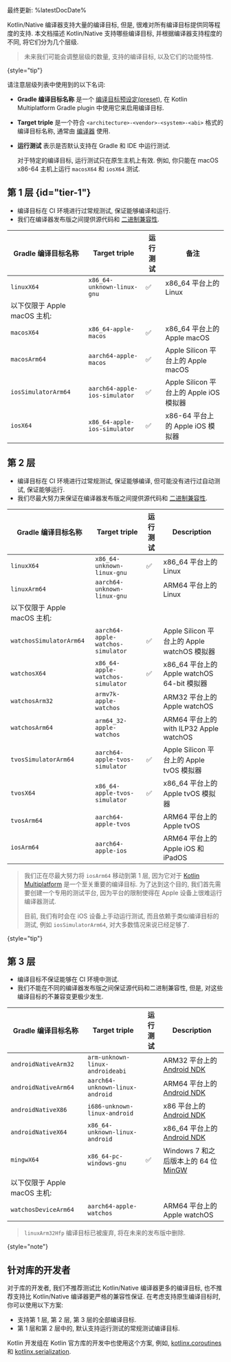 [//]: # (title: Kotlin/Native 支持的目标平台)

最终更新: %latestDocDate%

Kotlin/Native 编译器支持大量的编译目标, 但是, 很难对所有编译目标提供同等程度的支持.
本文档描述 Kotlin/Native 支持哪些编译目标, 并根据编译器支持程度的不同, 将它们分为几个层级.

> 未来我们可能会调整层级的数量, 支持的编译目标, 以及它们的功能特性.
>
{style="tip"}

请注意层级列表中使用到的以下名词:

* **Gradle 编译目标名称** 是一个 [编译目标预设定(preset)](multiplatform-set-up-targets.md),
  在 Kotlin Multiplatform Gradle plugin 中使用它来启用编译目标.
* **Target triple** 是一个符合 `<architecture>-<vendor>-<system>-<abi>` 格式的编译目标名称,
  通常由 [编译器](https://clang.llvm.org/docs/CrossCompilation.html#target-triple) 使用.
* **运行测试** 表示是否默认支持在 Gradle 和 IDE 中运行测试.

  对于特定的编译目标, 运行测试只在原生主机上有效. 例如, 你只能在 macOS x86-64 主机上运行 `macosX64` 和 `iosX64` 测试.

## 第 1 层 {id="tier-1"}

* 编译目标在 CI 环境进行过常规测试, 保证能够编译和运行.
* 我们在编译器发布版之间提供源代码和 [二进制兼容性](https://youtrack.jetbrains.com/issue/KT-42293).

| Gradle 编译目标名称         | Target triple                 | 运行测试 | 备注                               |
|-----------------------|-------------------------------|------|----------------------------------|
| `linuxX64`            | `x86_64-unknown-linux-gnu`    | ✅    | x86_64 平台上的 Linux                |
| 以下仅限于 Apple macOS 主机: |                               |      |                                  |
| `macosX64`            | `x86_64-apple-macos`          | ✅    | x86_64 平台上的 Apple macOS          |
| `macosArm64`          | `aarch64-apple-macos`         | ✅    | Apple Silicon 平台上的 Apple macOS   |
| `iosSimulatorArm64`   | `aarch64-apple-ios-simulator` | ✅    | Apple Silicon 平台上的 Apple iOS 模拟器 |
| `iosX64`              | `x86_64-apple-ios-simulator`  | ✅    | x86-64 平台上的 Apple iOS 模拟器        |

## 第 2 层

* 编译目标在 CI 环境进行过常规测试, 保证能够编译, 但可能没有进行过自动测试, 保证能够运行.
* 我们尽最大努力来保证在编译器发布版之间提供源代码和 [二进制兼容性](https://youtrack.jetbrains.com/issue/KT-42293).

| Gradle 编译目标名称           | Target triple                     | 运行测试 | Description                          |
|-------------------------|-----------------------------------|------|--------------------------------------|
| `linuxX64`              | `x86_64-unknown-linux-gnu`        | ✅    | x86_64 平台上的 Linux                    |
| `linuxArm64`            | `aarch64-unknown-linux-gnu`       |      | ARM64 平台上的 Linux                     |
| 以下仅限于 Apple macOS 主机:   |                                   |      |                                      |
| `watchosSimulatorArm64` | `aarch64-apple-watchos-simulator` | ✅    | Apple Silicon 平台上的 Apple watchOS 模拟器 |
| `watchosX64`            | `x86_64-apple-watchos-simulator`  | ✅    | x86_64 平台上的 Apple watchOS 64-bit 模拟器 |
| `watchosArm32`          | `armv7k-apple-watchos`            |      | ARM32 平台上的 Apple watchOS             |
| `watchosArm64`          | `arm64_32-apple-watchos`          |      | ARM64 平台上的 with ILP32 Apple watchOS  |
| `tvosSimulatorArm64`    | `aarch64-apple-tvos-simulator`    | ✅    | Apple Silicon 平台上的 Apple tvOS 模拟器    |
| `tvosX64`               | `x86_64-apple-tvos-simulator`     | ✅    | x86_64 平台上的 Apple tvOS 模拟器           |
| `tvosArm64`             | `aarch64-apple-tvos`              |      | ARM64 平台上的 Apple tvOS                |
| `iosArm64`              | `aarch64-apple-ios`               |      | ARM64 平台上的 Apple iOS 和 iPadOS        |

> 我们正在尽最大努力将 `iosArm64` 移动到第 1 层, 因为它对于 [Kotlin Multiplatform](multiplatform-get-started.md) 是一个至关重要的编译目标.
> 为了达到这个目的, 我们首先需要创建一个专用的测试平台, 因为平台的限制使得在 Apple 设备上很难运行编译器测试.
>
> 目前, 我们有时会在 iOS 设备上手动运行测试, 而且依赖于类似编译目标的测试, 例如 `iosSimulatorArm64`,
> 对大多数情况来说已经足够了.
>
{style="tip"}

## 第 3 层

* 编译目标不保证能够在 CI 环境中测试.
* 我们不能在不同的编译器发布版之间保证源代码和二进制兼容性, 但是, 对这些编译目标的不兼容变更极少发生.

| Gradle 编译目标名称         | Target triple                   | 运行测试 | Description                                                  |
|-----------------------|---------------------------------|------|--------------------------------------------------------------|
| `androidNativeArm32`  | `arm-unknown-linux-androideabi` |      | ARM32 平台上的 [Android NDK](https://developer.android.com/ndk)  |
| `androidNativeArm64`  | `aarch64-unknown-linux-android` |      | ARM64 平台上的 [Android NDK](https://developer.android.com/ndk)  |
| `androidNativeX86`    | `i686-unknown-linux-android`    |      | x86 平台上的 [Android NDK](https://developer.android.com/ndk)    |
| `androidNativeX64`    | `x86_64-unknown-linux-android`  |      | x86_64 平台上的 [Android NDK](https://developer.android.com/ndk) |
| `mingwX64`            | `x86_64-pc-windows-gnu`         | ✅    | Windows 7 和之后版本上的 64 位 [MinGW](https://www.mingw-w64.org)    |
| 以下仅限于 Apple macOS 主机: |                                 |      |                                                              |
| `watchosDeviceArm64`  | `aarch64-apple-watchos`         |      | ARM64 平台上的 Apple watchOS                                     |

> `linuxArm32Hfp` 编译目标已被废弃, 将在未来的发布版中删除.
>
{style="note"}

## 针对库的开发者

对于库的开发者, 我们不推荐测试比 Kotlin/Native 编译器更多的编译目标, 也不推荐支持比 Kotlin/Native 编译器更严格的兼容性保证.
在考虑支持原生编译目标时, 你可以使用以下方案:

* 支持第 1 层, 第 2 层, 第 3 层的全部编译目标.
* 第 1 层和第 2 层中的, 默认支持运行测试的常规测试编译目标.

Kotlin 开发组在 Kotlin 官方库的开发中也使用这个方案,
例如, [kotlinx.coroutines](coroutines-guide.md) 和 [kotlinx.serialization](serialization.md).
